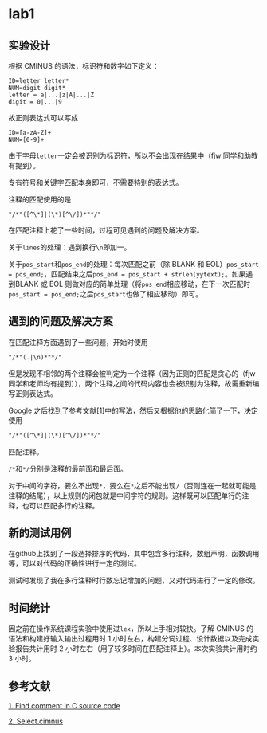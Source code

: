 # lab1

## 实验设计

根据 CMINUS 的语法，标识符和数字如下定义：
```
ID=letter letter*
NUM=digit digit*
letter = a|...|z|A|...|Z 
digit = 0|...|9
```

故正则表达式可以写成

```
ID=[a-zA-Z]+
NUM=[0-9]+
```

由于字母`letter`一定会被识别为标识符，所以不会出现在结果中（fjw 同学和助教有提到）。

专有符号和关键字匹配本身即可，不需要特别的表达式。

注释的匹配使用的是

```
"/*"([^\*]|(\*)[^\/])*"*/"
```

在匹配注释上花了一些时间，过程可见遇到的问题及解决方案。

关于`lines`的处理：遇到换行`\n`即加一。

关于`pos_start`和`pos_end`的处理：每次匹配之前（除 BLANK 和 EOL）`pos_start = pos_end;`，匹配结束之后`pos_end = pos_start + strlen(yytext);`。如果遇到BLANK 或 EOL 则做对应的简单处理（将`pos_end`相应移动，在下一次匹配时`pos_start = pos_end;`之后`pos_start`也做了相应移动）即可。

## 遇到的问题及解决方案

在匹配注释方面遇到了一些问题，开始时使用
```lex
"/*"(.|\n)*"*/"
```
但是发现不相邻的两个注释会被判定为一个注释（因为正则的匹配是贪心的（fjw 同学和老师均有提到）），两个注释之间的代码内容也会被识别为注释，故需重新编写正则表达式。

Google 之后找到了参考文献[1]中的写法，然后又根据他的思路化简了一下，决定使用
```lex
"/*"([^\*]|(\*)[^\/])*"*/"
```
匹配注释。

`/*`和`*/`分别是注释的最前面和最后面。

对于中间的字符，要么不出现`*`，要么在`*`之后不能出现`/`（否则连在一起就可能是注释的结尾），以上规则的闭包就是中间字符的规则。这样既可以匹配单行的注释，也可以匹配多行的注释。

## 新的测试用例

在github上找到了一段选择排序的代码，其中包含多行注释，数组声明，函数调用等，可以对代码的正确性进行一定的测试。

测试时发现了我在多行注释时行数忘记增加的问题，又对代码进行了一定的修改。

## 时间统计

因之前在操作系统课程实验中使用过`lex`，所以上手相对较快。了解 CMINUS 的语法和构建好输入输出过程用时 1 小时左右，构建分词过程、设计数据以及完成实验报告共计用时 2 小时左右（用了较多时间在匹配注释上）。本次实验共计用时约 3 小时。 

## 参考文献

[1. Find comment in C source code](http://blog.ostermiller.org/find-comment)

[2. Select.cimnus](https://github.com/benfowler/c-minus/blob/master/examples/selection.cm)